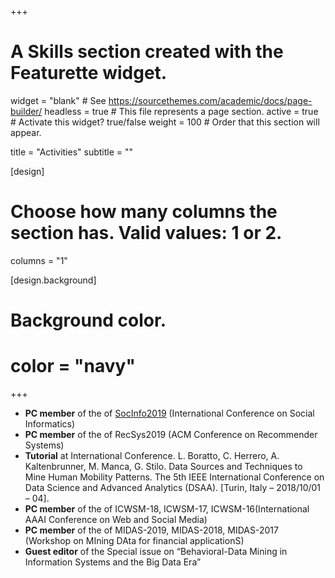 +++
# A Skills section created with the Featurette widget.
widget = "blank"  # See https://sourcethemes.com/academic/docs/page-builder/
headless = true  # This file represents a page section.
active = true  # Activate this widget? true/false
weight = 100  # Order that this section will appear.

title = "Activities"
subtitle = ""


[design]
  # Choose how many columns the section has. Valid values: 1 or 2.
  columns = "1"


[design.background]  
#  Background color.
#  color = "navy"
  
+++

- **PC member** of the of [SocInfo2019](https://socinfo2019.qcri.org) (International Conference on Social Informatics)
- **PC member** of the of RecSys2019 (ACM Conference on Recommender Systems) 
- **Tutorial** at International Conference. L. Boratto, C. Herrero, A. Kaltenbrunner, M. Manca, G. Stilo. Data Sources and Techniques to Mine Human Mobility Patterns. The 5th IEEE International Conference on Data Science and Advanced Analytics (DSAA). [Turin, Italy – 2018/10/01 – 04].
- **PC member** of the of ICWSM-18, ICWSM-17, ICWSM-16(International AAAI Conference on Web and Social Media)
- **PC member** of the of MIDAS-2019, MIDAS-2018, MIDAS-2017 (Workshop on MIning DAta for financial applicationS)
- **Guest editor** of the Special issue on “Behavioral-Data Mining in Information Systems and the Big Data Era”


